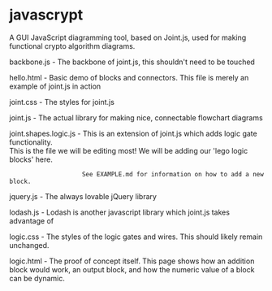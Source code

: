 # javascrypt
A GUI JavaScript diagramming tool, based on Joint.js, used for making functional crypto algorithm diagrams.

backbone.js - The backbone of joint.js, this shouldn't need to be touched

hello.html - Basic demo of blocks and connectors. This file is merely an example of joint.js in action

joint.css - The styles for joint.js

joint.js - The actual library for making nice, connectable flowchart diagrams


joint.shapes.logic.js - This is an extension of joint.js which adds logic gate functionality.
                        
                        This is the file we will be editing most! We will be adding our 'lego logic blocks' here.
                        
                        See EXAMPLE.md for information on how to add a new block.
                        
                        
jquery.js - The always lovable jQuery library

lodash.js - Lodash is another javascript library which joint.js takes advantage of

logic.css - The styles of the logic gates and wires. This should likely remain unchanged.

logic.html - The proof of concept itself. This page shows how an addition block would work, 
             an output block, and how the numeric value of a block can be dynamic.
             
           
